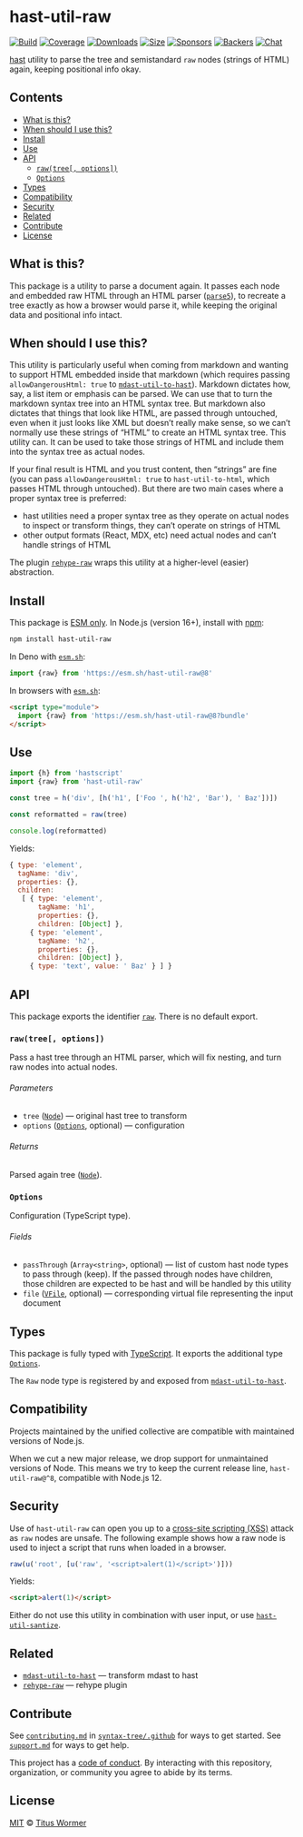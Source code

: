 # hast-util-raw

[![Build][build-badge]][build]
[![Coverage][coverage-badge]][coverage]
[![Downloads][downloads-badge]][downloads]
[![Size][size-badge]][size]
[![Sponsors][sponsors-badge]][collective]
[![Backers][backers-badge]][collective]
[![Chat][chat-badge]][chat]

[hast][] utility to parse the tree and semistandard `raw` nodes (strings of
HTML) again, keeping positional info okay.

## Contents

*   [What is this?](#what-is-this)
*   [When should I use this?](#when-should-i-use-this)
*   [Install](#install)
*   [Use](#use)
*   [API](#api)
    *   [`raw(tree[, options])`](#rawtree-options)
    *   [`Options`](#options)
*   [Types](#types)
*   [Compatibility](#compatibility)
*   [Security](#security)
*   [Related](#related)
*   [Contribute](#contribute)
*   [License](#license)

## What is this?

This package is a utility to parse a document again.
It passes each node and embedded raw HTML through an HTML parser
([`parse5`][parse5]), to recreate a tree exactly as how a browser would parse
it, while keeping the original data and positional info intact.

## When should I use this?

This utility is particularly useful when coming from markdown and wanting to
support HTML embedded inside that markdown (which requires passing
`allowDangerousHtml: true` to [`mdast-util-to-hast`][mdast-util-to-hast]).
Markdown dictates how, say, a list item or emphasis can be parsed.
We can use that to turn the markdown syntax tree into an HTML syntax tree.
But markdown also dictates that things that look like HTML, are passed through
untouched, even when it just looks like XML but doesn’t really make sense, so we
can’t normally use these strings of “HTML” to create an HTML syntax tree.
This utility can.
It can be used to take those strings of HTML and include them into the syntax
tree as actual nodes.

If your final result is HTML and you trust content, then “strings” are fine
(you can pass `allowDangerousHtml: true` to `hast-util-to-html`, which passes
HTML through untouched).
But there are two main cases where a proper syntax tree is preferred:

*   hast utilities need a proper syntax tree as they operate on actual nodes to
    inspect or transform things, they can’t operate on strings of HTML
*   other output formats (React, MDX, etc) need actual nodes and can’t handle
    strings of HTML

The plugin [`rehype-raw`][rehype-raw] wraps this utility at a higher-level
(easier) abstraction.

## Install

This package is [ESM only][esm].
In Node.js (version 16+), install with [npm][]:

```sh
npm install hast-util-raw
```

In Deno with [`esm.sh`][esmsh]:

```js
import {raw} from 'https://esm.sh/hast-util-raw@8'
```

In browsers with [`esm.sh`][esmsh]:

```html
<script type="module">
  import {raw} from 'https://esm.sh/hast-util-raw@8?bundle'
</script>
```

## Use

```js
import {h} from 'hastscript'
import {raw} from 'hast-util-raw'

const tree = h('div', [h('h1', ['Foo ', h('h2', 'Bar'), ' Baz'])])

const reformatted = raw(tree)

console.log(reformatted)
```

Yields:

```js
{ type: 'element',
  tagName: 'div',
  properties: {},
  children:
   [ { type: 'element',
       tagName: 'h1',
       properties: {},
       children: [Object] },
     { type: 'element',
       tagName: 'h2',
       properties: {},
       children: [Object] },
     { type: 'text', value: ' Baz' } ] }
```

## API

This package exports the identifier [`raw`][api-raw].
There is no default export.

### `raw(tree[, options])`

Pass a hast tree through an HTML parser, which will fix nesting, and turn raw
nodes into actual nodes.

###### Parameters

*   `tree` ([`Node`][node])
    — original hast tree to transform
*   `options` ([`Options`][api-options], optional)
    — configuration

###### Returns

Parsed again tree ([`Node`][node]).

### `Options`

Configuration (TypeScript type).

###### Fields

*   `passThrough` (`Array<string>`, optional)
    — list of custom hast node types to pass through (keep).
    If the passed through nodes have children, those children are expected to be
    hast and will be handled by this utility
*   `file` ([`VFile`][vfile], optional)
    — corresponding virtual file representing the input document

## Types

This package is fully typed with [TypeScript][].
It exports the additional type [`Options`][api-options].

The `Raw` node type is registered by and exposed from
[`mdast-util-to-hast`][mdast-util-to-hast].

## Compatibility

Projects maintained by the unified collective are compatible with maintained
versions of Node.js.

When we cut a new major release, we drop support for unmaintained versions of
Node.
This means we try to keep the current release line, `hast-util-raw@^8`,
compatible with Node.js 12.

## Security

Use of `hast-util-raw` can open you up to a [cross-site scripting (XSS)][xss]
attack as `raw` nodes are unsafe.
The following example shows how a raw node is used to inject a script that runs
when loaded in a browser.

```js
raw(u('root', [u('raw', '<script>alert(1)</script>')]))
```

Yields:

```html
<script>alert(1)</script>
```

Either do not use this utility in combination with user input, or use
[`hast-util-santize`][hast-util-sanitize].

## Related

*   [`mdast-util-to-hast`][mdast-util-to-hast]
    — transform mdast to hast
*   [`rehype-raw`](https://github.com/rehypejs/rehype-raw)
    — rehype plugin

## Contribute

See [`contributing.md`][contributing] in [`syntax-tree/.github`][health] for
ways to get started.
See [`support.md`][support] for ways to get help.

This project has a [code of conduct][coc].
By interacting with this repository, organization, or community you agree to
abide by its terms.

## License

[MIT][license] © [Titus Wormer][author]

<!-- Definitions -->

[build-badge]: https://github.com/syntax-tree/hast-util-raw/workflows/main/badge.svg

[build]: https://github.com/syntax-tree/hast-util-raw/actions

[coverage-badge]: https://img.shields.io/codecov/c/github/syntax-tree/hast-util-raw.svg

[coverage]: https://codecov.io/github/syntax-tree/hast-util-raw

[downloads-badge]: https://img.shields.io/npm/dm/hast-util-raw.svg

[downloads]: https://www.npmjs.com/package/hast-util-raw

[size-badge]: https://img.shields.io/badge/dynamic/json?label=minzipped%20size&query=$.size.compressedSize&url=https://deno.bundlejs.com/?q=hast-util-raw

[size]: https://bundlejs.com/?q=hast-util-raw

[sponsors-badge]: https://opencollective.com/unified/sponsors/badge.svg

[backers-badge]: https://opencollective.com/unified/backers/badge.svg

[collective]: https://opencollective.com/unified

[chat-badge]: https://img.shields.io/badge/chat-discussions-success.svg

[chat]: https://github.com/syntax-tree/unist/discussions

[npm]: https://docs.npmjs.com/cli/install

[esm]: https://gist.github.com/sindresorhus/a39789f98801d908bbc7ff3ecc99d99c

[esmsh]: https://esm.sh

[typescript]: https://www.typescriptlang.org

[license]: license

[author]: https://wooorm.com

[health]: https://github.com/syntax-tree/.github

[contributing]: https://github.com/syntax-tree/.github/blob/main/contributing.md

[support]: https://github.com/syntax-tree/.github/blob/main/support.md

[coc]: https://github.com/syntax-tree/.github/blob/main/code-of-conduct.md

[xss]: https://en.wikipedia.org/wiki/Cross-site_scripting

[hast]: https://github.com/syntax-tree/hast

[node]: https://github.com/syntax-tree/hast#nodes

[mdast-util-to-hast]: https://github.com/syntax-tree/mdast-util-to-hast

[hast-util-sanitize]: https://github.com/syntax-tree/hast-util-sanitize

[vfile]: https://github.com/vfile/vfile

[rehype-raw]: https://github.com/rehypejs/rehype-raw

[parse5]: https://github.com/inikulin/parse5

[api-raw]: #rawtree-options

[api-options]: #options

